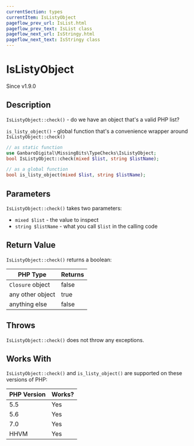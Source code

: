 ```yaml
---
currentSection: types
currentItem: IsListyObject
pageflow_prev_url: IsList.html
pageflow_prev_text: IsList class
pageflow_next_url: IsStringy.html
pageflow_next_text: IsStringy class
---
```


# IsListyObject

<div class="callout info" markdown="1">
Since v1.9.0
</div>

## Description

`IsListyObject::check()` - do we have an object that's a valid PHP list?

`is_listy_object()` - global function that's a convenience wrapper around `IsListyObject::check()`

```php
// as static function
use GanbaroDigital\MissingBits\TypeChecks\IsListyObject;
bool IsListyObject::check(mixed $list, string $listName);

// as a global function
bool is_listy_object(mixed $list, string $listName);
```

## Parameters

`IsListyObject::check()` takes two parameters:

* `mixed $list` - the value to inspect
* `string $listName` - what you call `$list` in the calling code

## Return Value

`IsListyObject::check()` returns a boolean:

PHP Type | Returns
---------|--------
`Closure` object | false
any other object | true
anything else | false

## Throws

`IsListyObject::check()` does not throw any exceptions.

## Works With

`IsListyObject::check()` and `is_listy_object()` are supported on these versions of PHP:

PHP Version | Works?
------------|-------
5.5 | Yes
5.6 | Yes
7.0 | Yes
HHVM | Yes
